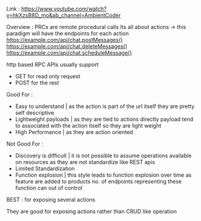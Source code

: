 Link : https://www.youtube.com/watch?v=hkXzsB8D_mo&ab_channel=AmbientCoder

Overview :
PRCs are remote procedural calls
Its all about actions -> this paradigm will have the endpoints for each action
https://example.com/api/chat.postMessages()
https://example.com/api/chat.deleteMessages()
https://example.com/api/chat.scheduleMessage()

http based RPC APIs usually support

- GET for read only request
- POST for the rest

Good For :

- Easy to understand | as the action is part of the url itself they are pretty self descriptive
- Lightweight payloads | as they are tied to actions directly payload tend to associated with the action itself so they are light weight
- High Performance | as they are action oriented

Not Good For :

- Discovery is difficult | it is not possible to assume operations available on resources as they are not standardize like REST apis
- Limited Standardization
- Function explosion | this style leads to function explosion over time as feature are added to products no. of endpoints representing these function can out of control

BEST : for exposing several actions

They are good for exposing actions rather than CRUD like operation

